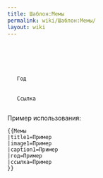 ```yaml
---
title: Шаблон:Мемы
permalink: wiki/Шаблон:Мемы/
layout: wiki
---
```


<infobox>

<title source="title1">
<default>
</default>
</title>

` `<image source="image1">  
`   `

<caption source="caption1"/>

` `</image>  
` `<data source="год">  
`   `<label>`Год`</label>  
` `</data>  
` `<data source="ссылка">  
`   `<label>`Ссылка`</label>  
` `</data>

</infobox> <noinclude> Пример использования:

    {{Мемы
    |title1=Пример
    |image1=Пример
    |caption1=Пример
    |год=Пример
    |ссылка=Пример
    }}

</noinclude>
